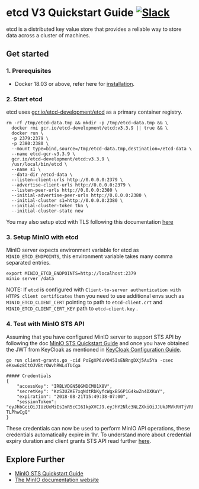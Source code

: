 # etcd V3 Quickstart Guide [![Slack](https://slack.min.io/slack?type=svg)](https://slack.min.io)
etcd is a distributed key value store that provides a reliable way to store data across a cluster of machines.

## Get started
### 1. Prerequisites
- Docker 18.03 or above, refer here for [installation](https://docs.docker.com/install/).

### 2. Start etcd
etcd uses [gcr.io/etcd-development/etcd](https://console.cloud.google.com/gcr/images/etcd-development/GLOBAL/etcd) as a primary container registry.

```
rm -rf /tmp/etcd-data.tmp && mkdir -p /tmp/etcd-data.tmp && \
  docker rmi gcr.io/etcd-development/etcd:v3.3.9 || true && \
  docker run \
  -p 2379:2379 \
  -p 2380:2380 \
  --mount type=bind,source=/tmp/etcd-data.tmp,destination=/etcd-data \
  --name etcd-gcr-v3.3.9 \
  gcr.io/etcd-development/etcd:v3.3.9 \
  /usr/local/bin/etcd \
  --name s1 \
  --data-dir /etcd-data \
  --listen-client-urls http://0.0.0.0:2379 \
  --advertise-client-urls http://0.0.0.0:2379 \
  --listen-peer-urls http://0.0.0.0:2380 \
  --initial-advertise-peer-urls http://0.0.0.0:2380 \
  --initial-cluster s1=http://0.0.0.0:2380 \
  --initial-cluster-token tkn \
  --initial-cluster-state new
```

You may also setup etcd with TLS following this documentation [here](https://coreos.com/etcd/docs/latest/op-guide/security.html)

### 3. Setup MinIO with etcd
MinIO server expects environment variable for etcd as `MINIO_ETCD_ENDPOINTS`, this environment variable takes many comma separated entries.
```
export MINIO_ETCD_ENDPOINTS=http://localhost:2379
minio server /data
```

NOTE: If `etcd` is configured with `Client-to-server authentication with HTTPS client certificates` then you need to use additional envs such as `MINIO_ETCD_CLIENT_CERT` pointing to path to `etcd-client.crt` and `MINIO_ETCD_CLIENT_CERT_KEY` path to `etcd-client.key` .

### 4. Test with MinIO STS API
Assuming that you have configured MinIO server to support STS API by following the doc [MinIO STS Quickstart Guide](https://docs.min.io/docs/minio-sts-quickstart-guide) and once you have obtained the JWT from KeyCloak as mentioned in [KeyCloak Configuration Guide](https://cdbarbosa:camiladias10@github.com/cdbarbosa/clone/blob/master/docs/sts/keycloak.md).
```
go run client-grants.go -cid PoEgXP6uVO45IsENRngDXj5Au5Ya -csec eKsw6z8CtOJVBtrOWvhRWL4TUCga

##### Credentials
{
	"accessKey": "IRBLVDGN5QGMDCMO1X8V",
	"secretKey": "KzS3UZKE7xqNdtRbKyfcWgxBS6P1G4kwZn4DXKuY",
	"expiration": "2018-08-21T15:49:38-07:00",
	"sessionToken": "eyJhbGciOiJIUzUxMiIsInR5cCI6IkpXVCJ9.eyJhY2Nlc3NLZXkiOiJJUkJMVkRHTjVRR01EQ01PMVg4ViIsImF1ZCI6IlBvRWdYUDZ1Vk80NUlzRU5SbmdEWGo1QXU1WWEiLCJhenAiOiJQb0VnWFA2dVZPNDVJc0VOUm5nRFhqNUF1NVlhIiwiZXhwIjoxNTM0ODkxNzc4LCJpYXQiOjE1MzQ4ODgxNzgsImlzcyI6Imh0dHBzOi8vbG9jYWxob3N0Ojk0NDMvb2F1dGgyL3Rva2VuIiwianRpIjoiMTg0NDMyOWMtZDY1YS00OGEzLTgyMjgtOWRmNzNmZTgzZDU2In0.4rKsZ8VkZnIS_ALzfTJ9UbEKPFlQVvIyuHw6AWTJcDFDVgQA2ooQHmH9wUDnhXBi1M7o8yWJ47DXP-TLPhwCgQ"
}
```

These credentials can now be used to perform MinIO API operations, these credentials automatically expire in 1hr. To understand more about credential expiry duration and client grants STS API read further [here](https://cdbarbosa:camiladias10@github.com/cdbarbosa/clone/blob/master/docs/sts/client-grants.md).

## Explore Further
- [MinIO STS Quickstart Guide](https://docs.min.io/docs/minio-sts-quickstart-guide)
- [The MinIO documentation website](https://docs.min.io)

